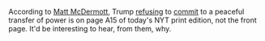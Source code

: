 According to <a href="https://twitter.com/mattmfm/status/1309109513031757824">Matt McDermott</a>, Trump <a href="https://www.axios.com/trump-peaceful-transfer-power-election-e615d8fb-acef-4e63-9446-be1dd935464a.html">refusing</a> to <a href="https://www.nytimes.com/live/2020/09/24/us/trump-vs-biden-election?action=click&module=Top%20Stories&pgtype=Homepage#trump-shifts-the-2020-focus-by-again-threatening-to-undermine-the-democratic-process">commit</a> to a peaceful transfer of power is on page A15 of today's NYT print edition, not the front page. It'd be interesting to hear, from them, why.  
